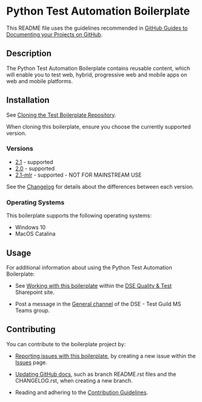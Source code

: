 # Python Test Automation Boilerplate

This README file uses the guidelines recommended in [GitHub Guides to Documenting your Projects on GitHub](https://guides.github.com/features/wikis/).

## Description

The Python Test Automation Boilerplate contains reusable content, which will enable you to test web, hybrid, progressive web and mobile apps on web and mobile platforms.
 
## Installation
 
See [Cloning the Test Boilerplate Repository](https://pfizer.sharepoint.com/sites/DSEQualityTest/SitePages/Cloning-the-test-boilerplate-repository.aspx).

When cloning this boilerplate, ensure you choose the currently supported version.

### Versions

 - [2.1](https://github.com/pfizer/python-test-automation-boilerplate/tree/release/2.1) - supported
 - [2.0](https://github.com/pfizer/python-test-automation-boilerplate/tree/release/2.0) - supported
 - [2.1-mlr](https://github.com/pfizer/python-test-automation-boilerplate/tree/release/2.1-mlr) - supported - NOT FOR MAINSTREAM USE
 
See the [Changelog](https://github.com/pfizer/python-test-automation-boilerplate/blob/master/docs/CHANGELOG.rst) for details about the differences between each version.
 
### Operating Systems

This boilerplate supports the following operating systems:

 - Windows 10
 - MacOS Catalina

## Usage

For additional information about using the Python Test Automation Boilerplate:

- See [Working with this boilerplate](https://pfizer.sharepoint.com/sites/DSEQualityTest/SitePages/Working-with-the-Python-Test-Automation-Boilerplate.aspx) within the [DSE Quality & Test](https://pfizer.sharepoint.com/sites/DSEQualityTest) Sharepoint site.

- Post a message in the [General channel](https://teams.microsoft.com/l/channel/19%3a4161e0292bab4616a0eaca32ab88e45e%40thread.tacv2/General?groupId=fa8a1a93-02b8-449f-858c-342d97610994&tenantId=7a916015-20ae-4ad1-9170-eefd915e9272) of the DSE - Test Guild MS Teams group.

## Contributing

You can contribute to the boilerplate project by:

- [Reporting issues with this boilerplate](https://pfizer.sharepoint.com/sites/DSEQualityTest/SitePages/Reporting-issues-with-the-boilerplate.aspx), by creating a new issue within the [Issues](https://github.com/pfizer/python-test-automation-boilerplate/issues) page.

- [Updating GitHub docs](https://pfizer.sharepoint.com/sites/DSEQualityTest/SitePages/Updating-GitHub-docs.aspx), such as branch README.rst files and the CHANGELOG.rst, when creating a new branch.

- Reading and adhering to the [Contribution Guidelines](/docs/CONTRIBUTING.rst).


